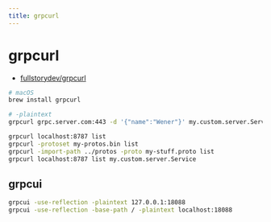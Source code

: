 ```yaml
---
title: grpcurl
---
```


# grpcurl

- [fullstorydev/grpcurl](https://github.com/fullstorydev/grpcurl)

```bash
# macOS
brew install grpcurl

# -plaintext
grpcurl grpc.server.com:443 -d '{"name":"Wener"}' my.custom.server.Service/Method

grpcurl localhost:8787 list
grpcurl -protoset my-protos.bin list
grpcurl -import-path ../protos -proto my-stuff.proto list
grpcurl localhost:8787 list my.custom.server.Service
```

## grpcui

```bash
grpcui -use-reflection -plaintext 127.0.0.1:18088
grpcui -use-reflection -base-path / -plaintext localhost:18088
```
